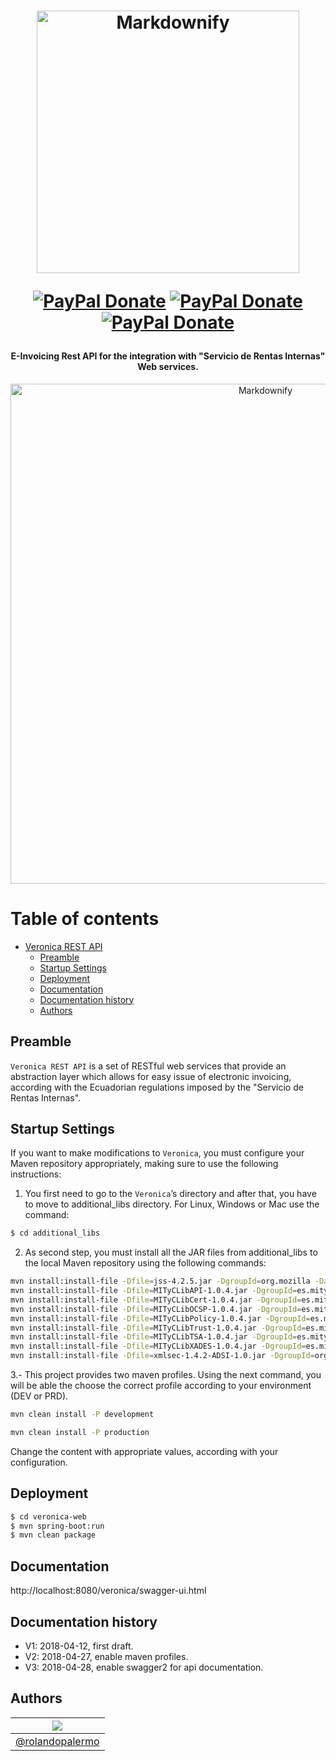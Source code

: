 <h1 align="center">
<img src="https://raw.githubusercontent.com/rolandopalermo/Veronica/master/static/veronica.jpg" alt="Markdownify" width="420">
<p align="center">
  <a href="https://www.paypal.me/rolandopalermo" target="_blank"><img alt="PayPal Donate" src="http://ionicabizau.github.io/badges/paypal.svg"></a>
  <a href="blog.rolandopalermo.com" target="_blank"><img alt="PayPal Donate" src="https://img.shields.io/badge/plaform-windows%20%7C%20linux%20%7C%20macOS-blue.svg"></a>
  <a href="blog.rolandopalermo.com" target="_blank"><img alt="PayPal Donate" src="https://img.shields.io/badge/version-1.0.0-green.svg"></a>
</p>
<h4 align="center">E-Invoicing Rest API for the integration with "Servicio de Rentas Internas" Web services.</h4>
<p align="center">
  <img src="https://raw.githubusercontent.com/rolandopalermo/Veronica/master/static/api-doc.jpg" alt="Markdownify" width="800">
</p>
</h1>

<!-- TOC depthFrom:1 depthTo:2 withLinks:1 updateOnSave:1 orderedList:0 -->
Table of contents
=================
- [Veronica REST API](#veronica-rest-api)
	- [Preamble](#preamble)
	- [Startup Settings](#startup-settings)
	- [Deployment](#deployment)
	- [Documentation](#documentation)
	- [Documentation history](#documentation-history)
	- [Authors](#authors)

<!-- /TOC -->
## Preamble
`Veronica REST API` is a set of RESTful web services that provide an abstraction layer which allows for easy issue of electronic invoicing, according with the Ecuadorian regulations imposed by the "Servicio de Rentas Internas".

## Startup Settings
If you want to make modifications to `Veronica`, you must configure your Maven repository appropriately, making sure to use the following instructions:
1. You first need to go to the `Veronica`’s directory and after that, you have to move to additional_libs directory. For Linux, Windows or Mac use the command:
```bash
$ cd additional_libs
```
2. As second step, you must install all the JAR files from additional_libs to the local Maven repository using the following commands:
```bash
mvn install:install-file -Dfile=jss-4.2.5.jar -DgroupId=org.mozilla -DartifactId=jss -Dversion=4.2.5 -Dpackaging=jar
mvn install:install-file -Dfile=MITyCLibAPI-1.0.4.jar -DgroupId=es.mityc.javasign -DartifactId=api -Dversion=1.0.4 -Dpackaging=jar
mvn install:install-file -Dfile=MITyCLibCert-1.0.4.jar -DgroupId=es.mityc.javasign -DartifactId=cert -Dversion=1.0.4 -Dpackaging=jar
mvn install:install-file -Dfile=MITyCLibOCSP-1.0.4.jar -DgroupId=es.mityc.javasign -DartifactId=ocsp  -Dversion=1.0.4 -Dpackaging=jar
mvn install:install-file -Dfile=MITyCLibPolicy-1.0.4.jar -DgroupId=es.mityc.javasign -DartifactId=policy -Dversion=1.0.4 -Dpackaging=jar
mvn install:install-file -Dfile=MITyCLibTrust-1.0.4.jar -DgroupId=es.mityc.javasign -DartifactId=trust -Dversion=1.0.4 -Dpackaging=jar
mvn install:install-file -Dfile=MITyCLibTSA-1.0.4.jar -DgroupId=es.mityc.javasign -DartifactId=tsa -Dversion=1.0.4 -Dpackaging=jar
mvn install:install-file -Dfile=MITyCLibXADES-1.0.4.jar -DgroupId=es.mityc.javasign -DartifactId=xades -Dversion=1.0.4 -Dpackaging=jar
mvn install:install-file -Dfile=xmlsec-1.4.2-ADSI-1.0.jar -DgroupId=org.apache.xmlsec-adsi -DartifactId=xmlsec-adsi -Dversion=1.4.2 -Dpackaging=jar
```
3.- This project provides two maven profiles. Using the next command, you will  be able the choose the correct profile according to your environment (DEV or PRD). 
```bash
mvn clean install -P development
```

```bash
mvn clean install -P production
```
Change the content with appropriate values, according with your configuration.

## Deployment
```bash
$ cd veronica-web
$ mvn spring-boot:run
$ mvn clean package
```

## Documentation
http://localhost:8080/veronica/swagger-ui.html

## Documentation history

- V1: 2018-04-12, first draft.
- V2: 2018-04-27, enable maven profiles.
- V3: 2018-04-28, enable swagger2 for api documentation.

## Authors

| [![](https://avatars1.githubusercontent.com/u/11875482?v=4&s=80)](https://github.com/rolandopalermo) |
|-|
| [@rolandopalermo](https://github.com/rolandopalermo) |